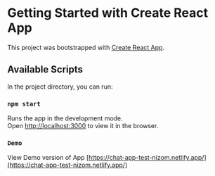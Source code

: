 # Getting Started with Create React App

This project was bootstrapped with [Create React App](https://github.com/facebook/create-react-app).

## Available Scripts

In the project directory, you can run:

### `npm start`

Runs the app in the development mode.\
Open [http://localhost:3000](http://localhost:3000) to view it in the browser.

### `Demo`

View Demo version of App [https://chat-app-test-nizom.netlify.app/](https://chat-app-test-nizom.netlify.app/)